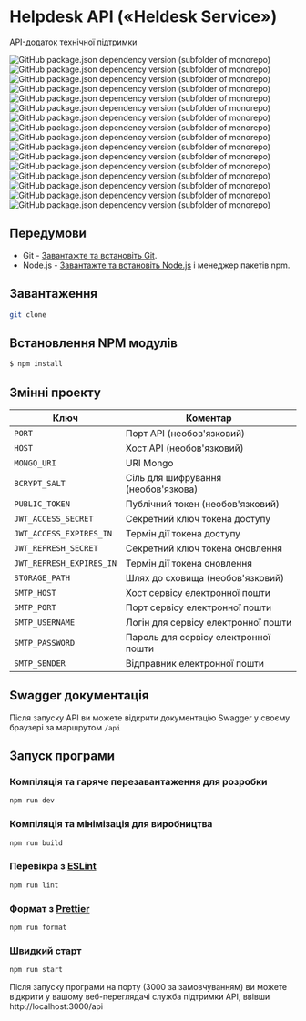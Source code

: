 # Helpdesk API («Heldesk Service»)

API-додаток технічної підтримки

![GitHub package.json dependency version (subfolder of monorepo)](https://img.shields.io/github/package-json/dependency-version/baklai/helpdesk-api/@nestjs/common)
![GitHub package.json dependency version (subfolder of monorepo)](https://img.shields.io/github/package-json/dependency-version/baklai/helpdesk-api/@nestjs/config)
![GitHub package.json dependency version (subfolder of monorepo)](https://img.shields.io/github/package-json/dependency-version/baklai/helpdesk-api/@nestjs/core)
![GitHub package.json dependency version (subfolder of monorepo)](https://img.shields.io/github/package-json/dependency-version/baklai/helpdesk-api/@nestjs/jwt)
![GitHub package.json dependency version (subfolder of monorepo)](https://img.shields.io/github/package-json/dependency-version/baklai/helpdesk-api/@nestjs/mongoose)
![GitHub package.json dependency version (subfolder of monorepo)](https://img.shields.io/github/package-json/dependency-version/baklai/helpdesk-api/@nestjs/passport)
![GitHub package.json dependency version (subfolder of monorepo)](https://img.shields.io/github/package-json/dependency-version/baklai/helpdesk-api/@nestjs/platform-express)
![GitHub package.json dependency version (subfolder of monorepo)](https://img.shields.io/github/package-json/dependency-version/baklai/helpdesk-api/@nestjs/swagger)
![GitHub package.json dependency version (subfolder of monorepo)](https://img.shields.io/github/package-json/dependency-version/baklai/helpdesk-api/rxjs)
![GitHub package.json dependency version (subfolder of monorepo)](https://img.shields.io/github/package-json/dependency-version/baklai/helpdesk-api/class-validator)
![GitHub package.json dependency version (subfolder of monorepo)](https://img.shields.io/github/package-json/dependency-version/baklai/helpdesk-api/mongoose)
![GitHub package.json dependency version (subfolder of monorepo)](https://img.shields.io/github/package-json/dependency-version/baklai/helpdesk-api/passport-jwt)
![GitHub package.json dependency version (subfolder of monorepo)](https://img.shields.io/github/package-json/dependency-version/baklai/helpdesk-api/bcrypt)
![GitHub package.json dependency version (subfolder of monorepo)](https://img.shields.io/github/package-json/dependency-version/baklai/helpdesk-api/dayjs)
![GitHub package.json dependency version (subfolder of monorepo)](https://img.shields.io/github/package-json/dependency-version/baklai/helpdesk-api/netmask)
![GitHub package.json dependency version (subfolder of monorepo)](https://img.shields.io/github/package-json/dependency-version/baklai/helpdesk-api/pingman)

## Передумови

- Git - [Завантажте та встановіть Git](https://git-scm.com/downloads).
- Node.js - [Завантажте та встановіть Node.js](https://nodejs.org/en/download/) і менеджер пакетів npm.

## Завантаження

```bash
git clone
```

## Встановлення NPM модулів

```bash
$ npm install
```

## Змінні проекту

| Ключ                     | Коментар                             |
| ------------------------ | ------------------------------------ |
| `PORT`                   | Порт API (необов'язковий)            |
| `HOST`                   | Хост API (необов'язковий)            |
| `MONGO_URI`              | URI Mongo                            |
| `BCRYPT_SALT`            | Сіль для шифрування (необов'язкова)  |
| `PUBLIC_TOKEN`           | Публічний токен (необов'язковий)     |
| `JWT_ACCESS_SECRET`      | Секретний ключ токена доступу        |
| `JWT_ACCESS_EXPIRES_IN`  | Термін дії токена доступу            |
| `JWT_REFRESH_SECRET`     | Секретний ключ токена оновлення      |
| `JWT_REFRESH_EXPIRES_IN` | Термін дії токена оновлення          |
| `STORAGE_PATH`           | Шлях до сховища (необов'язковий)     |
| `SMTP_HOST`              | Хост сервісу електронної пошти       |
| `SMTP_PORT`              | Порт сервісу електронної пошти       |
| `SMTP_USERNAME`          | Логін для сервісу електронної пошти  |
| `SMTP_PASSWORD`          | Пароль для сервісу електронної пошти |
| `SMTP_SENDER`            | Відправник електронної пошти         |

## Swagger документація

Після запуску API ви можете відкрити документацію Swagger у своєму браузері за маршрутом `/api`

## Запуск програми

### Компіляція та гаряче перезавантаження для розробки

```bash
npm run dev
```

### Компіляція та мінімізація для виробництва

```bash
npm run build
```

### Перевікра з [ESLint](https://eslint.org/)

```bash
npm run lint
```

### Формат з [Prettier](https://prettier.io/)

```bash
npm run format
```

### Швидкий старт

```bash
npm run start
```

Після запуску програми на порту (3000 за замовчуванням) ви можете відкрити
у вашому веб-переглядачі служба підтримки API, ввівши http://localhost:3000/api

